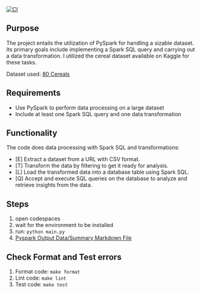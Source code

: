 [![CI](https://github.com/nogibjj/IDS706_Mini10/actions/workflows/cicd.yml/badge.svg)](https://github.com/nogibjj/IDS706_Mini10/actions/workflows/cicd.yml)

## Purpose
The project entails the utilization of PySpark for handling a sizable dataset. Its primary goals include implementing a Spark SQL query and carrying out a data transformation. I utilized the cereal dataset available on Kaggle for these tasks.

Dataset used: [80 Cereals](https://www.kaggle.com/datasets/crawford/80-cereals)

## Requirements
  * Use PySpark to perform data processing on a large dataset
  * Include at least one Spark SQL query and one data transformation

## Functionality
The code does data processing with Spark SQL and transformations:
  * [E] Extract a dataset from a URL with CSV format.
  * [T] Transform the data by filtering to get it ready for analysis.
  * [L] Load the transformed data into a database table using Spark SQL.
  * [Q] Accept and execute SQL queries on the database to analyze and retrieve insights from the data.

## Steps
1. open codespaces
2. wait for the environment to be installed
3. run: `python main.py`
4. [Pyspark Output Data/Summary Markdown File](pyspark_output.md)

## Check Format and Test errors
1. Format code: `make format`
2. Lint code: `make lint`
3. Test code: `make test`
